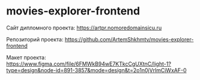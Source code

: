 # movies-explorer-frontend
Сайт дипломного проекта:
https://artpr.nomoredomainsicu.ru

Репозиторий проекта:
https://github.com/ArtemShkhmtv/movies-explorer-frontend

Макет проекта:
https://www.figma.com/file/6FMWkB94wE7KTkcCgUXtnC/light-1?type=design&node-id=891-3857&mode=design&t=2o1n0jVrlmCiWxAF-0